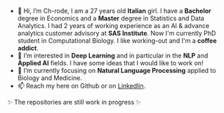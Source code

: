 - 👋 Hi, I’m Ch-rode, I am a 27 years old **Italian** girl. I have a **Bachelor** degree in Economics and a **Master** degree in Statistics and Data Analytics. I had 2 years of working experience as an AI & advance analytics customer advisory at **SAS Institute**. Now I'm currently PhD student in Computational Biology. I like working-out and I'm a **coffee addict**.
- 👀 I’m interested in **Deep Learning** and in particular in the **NLP** and **Applied AI** fields. I have some ideas that I would like to work on!
- 🌱 I’m currently focusing on **Natural Language Processing** applied to Biology and Medicine.
- 📫 Reach my here on Github or on [Linkedlin](https://www.linkedin.com/in/chiara-rodella/).

✨ The repositories are still work in progress ✨


<!---
Ch-rode/Ch-rode is a ✨ special ✨ repository because its `README.md` (this file) appears on your GitHub profile.
You can click the Preview link to take a look at your changes.
--->
